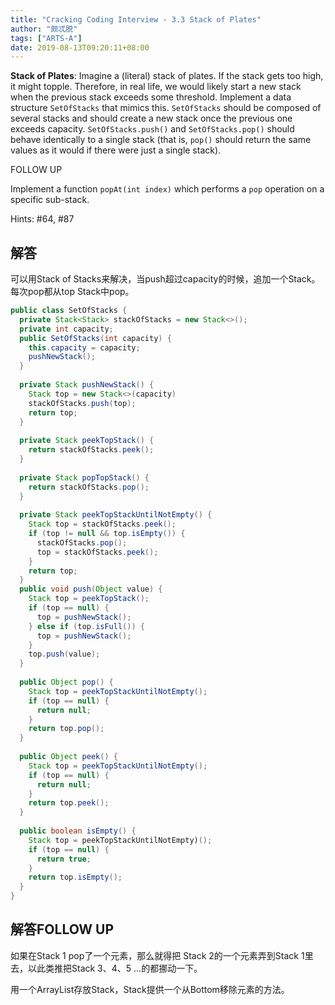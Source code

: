 ```yaml
---
title: "Cracking Coding Interview - 3.3 Stack of Plates"
author: "颇忒脱"
tags: ["ARTS-A"]
date: 2019-08-13T09:20:11+08:00
---
```


<!--more-->

**Stack of Plates**: Imagine a (literal) stack of plates. If the stack gets too high, it might topple. Therefore, in real life, we would likely start a new stack when the previous stack exceeds some threshold. Implement a data structure `SetOfStacks` that mimics this. `SetOfStacks` should be composed of several stacks and should create a new stack once the previous one exceeds capacity. `SetOfStacks.push()` and `SetOfStacks.pop()` should behave identically to a single stack (that is, `pop()` should return the same values as it would if there were just a single stack).

FOLLOW UP

Implement a function `popAt(int index)` which performs a `pop` operation on a specific sub-stack.

Hints: #64, #87

## 解答

可以用Stack of Stacks来解决，当push超过capacity的时候，追加一个Stack。每次pop都从top Stack中pop。

```java
public class SetOfStacks {
  private Stack<Stack> stackOfStacks = new Stack<>();
  private int capacity;
  public SetOfStacks(int capacity) {
    this.capacity = capacity;
    pushNewStack();
  }
  
  private Stack pushNewStack() {
    Stack top = new Stack<>(capacity)
    stackOfStacks.push(top);
    return top;
  }
  
  private Stack peekTopStack() {
    return stackOfStacks.peek();
  }
  
  private Stack popTopStack() {
    return stackOfStacks.pop();
  }
  
  private Stack peekTopStackUntilNotEmpty() {
    Stack top = stackOfStacks.peek();
    if (top != null && top.isEmpty()) {
      stackOfStacks.pop();
      top = stackOfStacks.peek();
    }
    return top;
  }
  public void push(Object value) {
    Stack top = peekTopStack();
    if (top == null) {
      top = pushNewStack();
    } else if (top.isFull()) {
      top = pushNewStack();
    }
    top.push(value);
  }
  
  public Object pop() {
    Stack top = peekTopStackUntilNotEmpty();
    if (top == null) {
      return null;
    }
    return top.pop();
  }
  
  public Object peek() {
    Stack top = peekTopStackUntilNotEmpty();
    if (top == null) {
      return null;
    }
    return top.peek();
  }
  
  public boolean isEmpty() {
    Stack top = peekTopStackUntilNotEmpty)();
    if (top == null) {
      return true;
    }
    return top.isEmpty();
  }
}
```



## 解答FOLLOW UP

如果在Stack 1 pop了一个元素，那么就得把 Stack 2的一个元素弄到Stack 1里去，以此类推把Stack 3、4、5 ...的都挪动一下。

用一个ArrayList存放Stack，Stack提供一个从Bottom移除元素的方法。